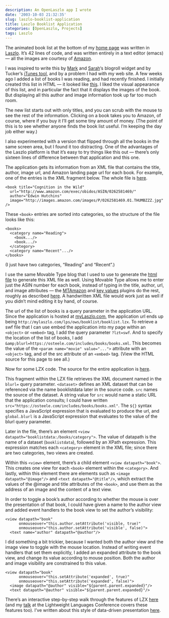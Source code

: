 ```yaml
---
description: An OpenLaszlo app I wrote
date: '2003-10-03 21:32:35'
slug: laszlo-booklist-application
title: Laszlo Booklist Application
categories: [OpenLaszlo, Projects]
tags: Laszlo
---
```


The animated book list at the bottom of my [home page](https://osteele.com/) was written in [Laszlo](http://www.laszlosystems.com/). It’s 42 lines of code, and was written entirely in a text editor (emacs) — all the images are courtesy of [Amazon](http://www.amazon.com/).

I was inspired to write this by [Mark](http://drdreff.blogspot.com/) and [Sarah](http://www.ultrasaurus.com/sarahblog/archives/000079.html)‘s blogroll widget and by Tucker’s [iTunes tool](http://www.ultrasaurus.com/sarahblog/archives/000079.html), and by a problem I had with my web site. A few weeks ago I added a list of books I was reading, and had recently finished. I initially created this list in HTML — it looked like [this](https://osteele.com/includes/books/index.html). I liked the visual appearance of this list, and in particular the fact that it displays the images of the book. But displaying all this author and image information took up far too much room.

The new list starts out with only titles, and you can scrub with the mouse to see the rest of the information. Clicking on a book takes you to Amazon, of course, where if you buy it I’ll get some tiny amount of money. (The point of this is to see whether anyone finds the book list useful. I’m keeping the day job either way.)

I also experimented with a version that flipped through all the books in the same screen area, but I found it too distracting. One of the advantages of the Laszlo platform is that it’s easy to try things like this out — there’s only sixteen lines of difference between that application and this one.

The application gets its information from an XML file that contains the title, author, image url, and Amazon landing page url for each book. For example, one of the entries is the XML fragment below. The whole file is [here](https://osteele.com/includes/books/index.xml).

    <book title="Cognition in the Wild"
      url="http://www.amazon.com/exec/obidos/ASIN/0262581469/"
      author="Edwin Hutchins"
      image="http://images.amazon.com/images/P/0262581469.01.THUMBZZZ.jpg" />

These `<book>` entries are sorted into categories, so the structure of the file looks like this:

    <books>
      <category name="Reading">
        <book.../>
        <book.../>
      </category>
      <category name="Recent".../>
    </books>

(I just have two categories, “Reading” and “Recent”.)

I use the same Movable Type blog that I used to use to generate the [html file](https://osteele.com/includes/books/index.html) to generate this XML file as well. Using Movable Type allows me to enter just the ASIN number for each book, instead of typing in the title, author, url, and image attributes — the [MTAmazon](http://mtamazon.sourceforge.net/) and [key values](http://www.bradchoate.com/past/keyvalues.php) plugins do the rest, roughly as described [here](http://www.bradchoate.com/past/000899.php). A handwritten XML file would work just as well if you didn’t mind editing it by hand, of course.

The url of the list of books is a query parameter in the application URL. Since the application is hosted at [myLaszlo.com](http://mylaszlo.com/), the application url ends up being `http://mylaszlo.com/lps/ows/booklist/booklist.lzx`. To retrieve a swf file that I can use embed the application into my page within an `<object>` or `<embed>` tag, I add the query parameter `?lzt=swf`. And to specify the location of the list of books, I add `&amp;blurl=https://osteele.com/includes/books/books.xml`. This becomes the value of the `<param name="movie" value="...">` attribute with an `<object>` tag, and of the src attribute of an `<embed>` tag. (View the HTML source for this page to see all.)

Now for some LZX code. The source for the entire application is [here](http://mylaszlo.com/lps/ows/booklist/booklist.lzx?lzt=source).

<dataset name="booklistdata" src="$once{global.blurl}"
           type="http" autorequest="true"/>

This fragment within the LZX file retrieves the XML document named in the `blurl=` query parameter. `<dataset>` defines an XML dataset that can be referenced via the name booklistdata later in the source code. `src` names the source of the dataset. A string value for `src` would name a static URL that the application consults; I could have written `src="https://osteele.com/includes/books/books.xml"`. The `${}` syntax specifies a JavaScript expression that is evaluated to produce the url, and `global.blurl` is a JavaScript expression that evaluates to the value of the blurl query parameter.

Later in the file, there’s an element `<view datapath="booklistdata:/books/category">`. The value of datapath is the name of a dataset (`booklistdata`), followed by an XPath expression. This expression matches each `<category>` element in the XML file; since there are two categories, two views are created.

Within this `<view>` element, there’s a child element `<view datapath="book">`. This creates one view for each `<book>` element within the `<category>`. And lastly, within this element there are elements such as `<image datapath="@image"/>` and `<text datapath="@title"/>`, which extract the values of the @image and title attributes of the `<book>`, and use them as the address of an image and the content of a text view.

In order to toggle a book’s author according to whether the mouse is over the presentation of that book, I could have given a name to the author view and added event handlers to the book view to set the author’s visibility:

    <view datapath="book"
          onmouseover="this.author.setAttribute('visible, true)"
          onmouseover="this.author.setAttribute('visible', false)">
      <text name="author" datapath="@author"/>

I did something a bit trickier, because I wanted both the author view and the image view to toggle with the mouse location. Instead of writing event handlers that set them explicitly, I added an expanded attribute to the book view, and change its value according to mouse position. Both the author and image visibility are constrained to this value.

    <view datapath="book"
          onmouseover="this.setAttribute('expanded', true)"
          onmouseover="this.setAttribute('expanded', false)">
      <image datapath="@author" visible="${parent.parent.expanded}"/>
      <text datapath="@author" visible="${parent.parent.expanded}"/>

There’s an interactive step-by-step walk through the features of LZX [here](http://laszlosystems.com/lps/lzxplorer2/lzxplorer.htm) (and my [talk](http://ll2.ai.mit.edu/) at the Lightweight Languages Conference covers these features too). I’ve written about this style of data-driven presentation [here](https://osteele.com/archives/2003/08/rethinking_mvc.html).
